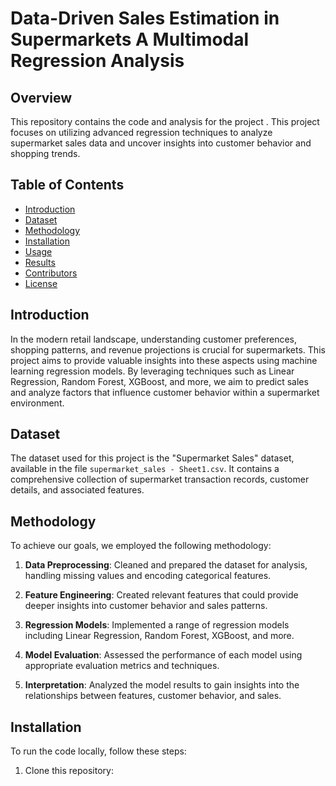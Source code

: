 # Data-Driven Sales Estimation in Supermarkets A Multimodal Regression Analysis

## Overview

This repository contains the code and analysis for the project . This project focuses on utilizing advanced regression techniques to analyze supermarket sales data and uncover insights into customer behavior and shopping trends.

## Table of Contents

- [Introduction](#introduction)
- [Dataset](#dataset)
- [Methodology](#methodology)
- [Installation](#installation)
- [Usage](#usage)
- [Results](#results)
- [Contributors](#contributors)
- [License](#license)

## Introduction

In the modern retail landscape, understanding customer preferences, shopping patterns, and revenue projections is crucial for supermarkets. This project aims to provide valuable insights into these aspects using machine learning regression models. By leveraging techniques such as Linear Regression, Random Forest, XGBoost, and more, we aim to predict sales and analyze factors that influence customer behavior within a supermarket environment.

## Dataset

The dataset used for this project is the "Supermarket Sales" dataset, available in the file `supermarket_sales - Sheet1.csv`. It contains a comprehensive collection of supermarket transaction records, customer details, and associated features.

## Methodology

To achieve our goals, we employed the following methodology:

1. **Data Preprocessing**: Cleaned and prepared the dataset for analysis, handling missing values and encoding categorical features.
   
2. **Feature Engineering**: Created relevant features that could provide deeper insights into customer behavior and sales patterns.

3. **Regression Models**: Implemented a range of regression models including Linear Regression, Random Forest, XGBoost, and more.

4. **Model Evaluation**: Assessed the performance of each model using appropriate evaluation metrics and techniques.

5. **Interpretation**: Analyzed the model results to gain insights into the relationships between features, customer behavior, and sales.

## Installation

To run the code locally, follow these steps:

1. Clone this repository:
